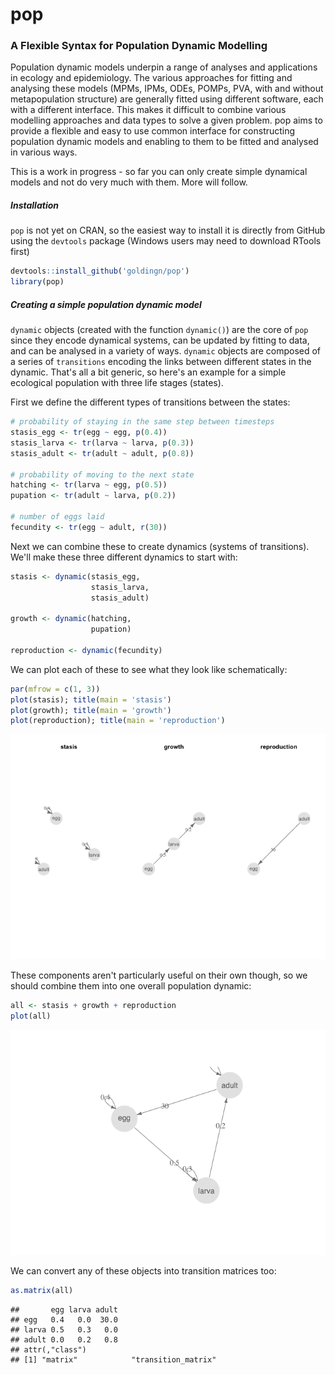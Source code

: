 pop
===

### A Flexible Syntax for Population Dynamic Modelling

Population dynamic models underpin a range of analyses and applications in ecology and epidemiology. The various approaches for fitting and analysing these models (MPMs, IPMs, ODEs, POMPs, PVA, with and without metapopulation structure) are generally fitted using different software, each with a different interface. This makes it difficult to combine various modelling approaches and data types to solve a given problem. pop aims to provide a flexible and easy to use common interface for constructing population dynamic models and enabling to them to be fitted and analysed in various ways.

This is a work in progress - so far you can only create simple dynamical models and not do very much with them. More will follow.

##### Installation

`pop` is not yet on CRAN, so the easiest way to install it is directly from GitHub using the `devtools` package (Windows users may need to download RTools first)

``` r
devtools::install_github('goldingn/pop')
library(pop)
```

##### Creating a simple population dynamic model

`dynamic` objects (created with the function `dynamic()`) are the core of `pop` since they encode dynamical systems, can be updated by fitting to data, and can be analysed in a variety of ways. `dynamic` objects are composed of a series of `transitions` encoding the links between different states in the dynamic. That's all a bit generic, so here's an example for a simple ecological population with three life stages (states).

First we define the different types of transitions between the states:

``` r
# probability of staying in the same step between timesteps
stasis_egg <- tr(egg ~ egg, p(0.4))
stasis_larva <- tr(larva ~ larva, p(0.3))
stasis_adult <- tr(adult ~ adult, p(0.8))

# probability of moving to the next state
hatching <- tr(larva ~ egg, p(0.5))
pupation <- tr(adult ~ larva, p(0.2))

# number of eggs laid
fecundity <- tr(egg ~ adult, r(30))
```

Next we can combine these to create dynamics (systems of transitions). We'll make these three different dynamics to start with:

``` r
stasis <- dynamic(stasis_egg,
                  stasis_larva,
                  stasis_adult)

growth <- dynamic(hatching,
                  pupation)

reproduction <- dynamic(fecundity)
```

We can plot each of these to see what they look like schematically:

``` r
par(mfrow = c(1, 3))
plot(stasis); title(main = 'stasis')
plot(growth); title(main = 'growth')
plot(reproduction); title(main = 'reproduction')
```

![](readme_files/figure-markdown_github/plot_dynamics-1.png)<!-- -->

These components aren't particularly useful on their own though, so we should combine them into one overall population dynamic:

``` r
all <- stasis + growth + reproduction
plot(all)
```

![](readme_files/figure-markdown_github/all_dynamics-1.png)<!-- -->

We can convert any of these objects into transition matrices too:

``` r
as.matrix(all)
```

    ##       egg larva adult
    ## egg   0.4   0.0  30.0
    ## larva 0.5   0.3   0.0
    ## adult 0.0   0.2   0.8
    ## attr(,"class")
    ## [1] "matrix"            "transition_matrix"
